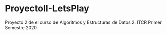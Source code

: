 # ProyectoII-LetsPlay
Proyecto 2 de el curso de Algoritmos y Estructuras de Datos 2. ITCR Primer Semestre 2020.
